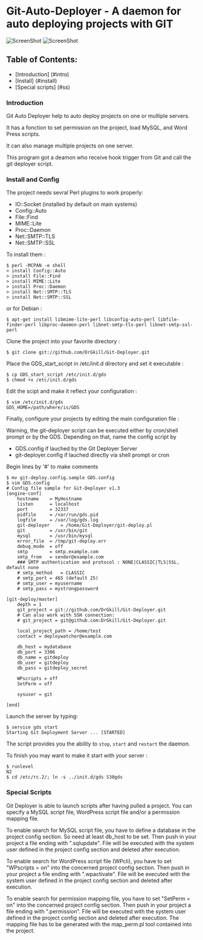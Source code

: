 Git-Auto-Deployer - A daemon for auto deploying projects with GIT
=================================================================


![ScreenShot](https://raw.github.com/DrGkill/Git-Deployer/master/diagram.png)
![ScreenShot](https://raw.github.com/DrGkill/Git-Deployer/master/screenshot.png)


Table of Contents:
------------------

* [Introduction] (#intro)
* [Install] (#install)
* [Special scripts] (#ss)


<a name="intro"></a>
### Introduction
Git Auto Deployer help to auto deploy projects on one or multiple servers. 

It has a fonction to set permission on the project, load MySQL, and Word Press scripts. 

It can also manage multiple projects on one server.

This program got a deamon who receive hook trigger from Git and call the git deployer script.

<a name="install"></a>
### Install and Config
The project needs sevral Perl plugins to work properly:

* IO::Socket (installed by default on main systems)
* Config::Auto
* File::Find
* MIME::Lite
* Proc::Daemon
* Net::SMTP::TLS
* Net::SMTP::SSL

To install them : 


```
$ perl -MCPAN -e shell
> install Config::Auto
> install File::Find
> install MIME::Lite
> install Proc::Daemon
> install Net::SMTP::TLS
> install Net::SMTP::SSL
```

or for Debian :

```
$ apt-get install libmime-lite-perl libconfig-auto-perl libfile-finder-perl libproc-daemon-perl libnet-smtp-tls-perl libnet-smtp-ssl-perl
```

Clone the project into your favorite directory :

```
$ git clone git://github.com/DrGkill/Git-Deployer.git
```

Place the GDS_start_script in /etc/init.d directory and set it executable :

```
$ cp GDS_start_script /etc/init.d/gds
$ chmod +x /etc/init.d/gds
```

Edit the scipt and make it reflect your configuration :

```
$ vim /etc/init.d/gds
GDS_HOME=/path/where/is/GDS
```


Finally, configure your projects by editing the main configuration file :

Warning, the git-deployer script can be executed either by cron/shell prompt or by the GDS. Depending on that, name the config script by

* GDS.config if lauched by the Git Deployer Server
* git-deployer.config if lauched directly via shell prompt or cron

Begin lines by '#' to make comments

```
$ mv git-deploy.config.sample GDS.config
$ vim GDS.config
# Config file sample for Git-Deployer v1.3
[engine-conf]
	hostname	= MyHostname
	listen		= localhost
	port		= 32337
	pidfile		= /var/run/gds.pid
	logfile		= /var/log/gds.log
	git-deployer	= /home/Git-Deployer/git-deploy.pl
	git 		= /usr/bin/git
	mysql 		= /usr/bin/mysql
	error_file	= /tmp/git-deploy.err
	debug_mode	= off
	smtp		= smtp.example.com
	smtp_from	= sender@example.com
	### SMTP authentication and protocol : NONE|CLASSIC|TLS|SSL, default none
	# smtp_method	= CLASSIC
	# smtp_port	= 465 (default 25)
	# smtp_user	= myusername
	# smtp_pass	= mystrongpassword

[git-deploy/master]
	depth = 1  
	git_project = git://github.com/DrGkill/Git-Deployer.git
	# Can also work with SSH connection:
	# git_project = git@github.com:DrGkill/Git-Deployer.git

	local_project_path = /home/test
	contact	= deploywatcher@example.com

	db_host = mydatabase
	db_port = 3306
	db_name = gitdeploy
	db_user = gitdeploy
	db_pass = gitdeploy_secret

	WPscripts = off
	SetPerm = off

	sysuser = git

[end]
```

Launch the server by typing:

```
$ service gds start
Starting Git Deployment Server ... [STARTED]
```

The script provides you the ability to <code>stop</code>, <code>start</code> and <code>restart</code> the daemon.

To finish you may want to make it start with your server :

```
$ runlevel
N2
$ cd /etc/rc.2/; ln -s ../init.d/gds S30gds
```


<a name="ss"></a>
### Special Scripts

Git Deployer is able to launch scripts after having pulled a project.
You can specify a MySQL script file, WordPress script file and/or a permission mapping file.

To enable search for MySQL script file, you have to define a database in the project config section.
So need at least db_host to be set.
Then push in your project a file ending with ".sqlupdate". File will be executed with the system user defined in the project config section and deleted after execution.

To enable search for WordPress script file (WPcli), you have to set "WPscripts = on" into the concerned project config section.
Then push in your project a file ending with ".wpactivate". File will be executed with the system user defined in the project config section and deleted after execution.

To enable search for permission mapping file, you have to set "SetPerm = on" into the concerned project config section.
Then push in your project a file ending with ".permission". File will be executed with the system user defined in the project config section and deleted after execution.
The mapping file has to be generated with the map_perm.pl tool contained into the project.
